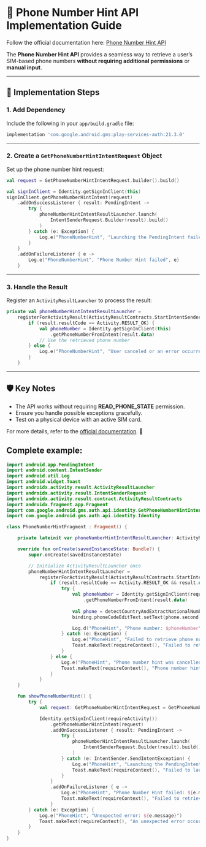 
# 📱 Phone Number Hint API Implementation Guide

Follow the official documentation here: [Phone Number Hint API](https://developers.google.com/identity/phone-number-hint/android)

The **Phone Number Hint API** provides a seamless way to retrieve a user’s SIM-based phone numbers **without requiring additional permissions** or **manual input**.

---

## 🚀 **Implementation Steps**

### 1. **Add Dependency**

Include the following in your `app/build.gradle` file:

```groovy
implementation 'com.google.android.gms:play-services-auth:21.3.0'
```

---

### 2. **Create a `GetPhoneNumberHintIntentRequest` Object**

Set up the phone number hint request:

```kotlin
val request = GetPhoneNumberHintIntentRequest.builder().build()

val signInClient = Identity.getSignInClient(this)
signInClient.getPhoneNumberHintIntent(request)
    .addOnSuccessListener { result: PendingIntent ->
        try {
            phoneNumberHintIntentResultLauncher.launch(
                IntentSenderRequest.Builder(result).build()
            )
        } catch (e: Exception) {
            Log.e("PhoneNumberHint", "Launching the PendingIntent failed", e)
        }
    }
    .addOnFailureListener { e ->
        Log.e("PhoneNumberHint", "Phone Number Hint failed", e)
    }
```

---

### 3. **Handle the Result**

Register an `ActivityResultLauncher` to process the result:

```kotlin
private val phoneNumberHintIntentResultLauncher =
    registerForActivityResult(ActivityResultContracts.StartIntentSenderForResult()) { result ->
        if (result.resultCode == Activity.RESULT_OK) {
            val phoneNumber = Identity.getSignInClient(this)
                .getPhoneNumberFromIntent(result.data)
            // Use the retrieved phone number
        } else {
            Log.e("PhoneNumberHint", "User canceled or an error occurred")
        }
    }
```

---

## 🛡️ **Key Notes**

- The API works without requiring **READ_PHONE_STATE** permission.
- Ensure you handle possible exceptions gracefully.
- Test on a physical device with an active SIM card.

For more details, refer to the [official documentation](https://developers.google.com/identity/phone-number-hint/android). 🚀


## **Complete example**:

```kotlin
import android.app.PendingIntent
import android.content.IntentSender
import android.util.Log
import android.widget.Toast
import androidx.activity.result.ActivityResultLauncher
import androidx.activity.result.IntentSenderRequest
import androidx.activity.result.contract.ActivityResultContracts
import androidx.fragment.app.Fragment
import com.google.android.gms.auth.api.identity.GetPhoneNumberHintIntentRequest
import com.google.android.gms.auth.api.identity.Identity

class PhoneNumberHintFragment : Fragment() {

    private lateinit var phoneNumberHintIntentResultLauncher: ActivityResultLauncher<IntentSenderRequest>

    override fun onCreate(savedInstanceState: Bundle?) {
        super.onCreate(savedInstanceState)

        // Initialize ActivityResultLauncher once
        phoneNumberHintIntentResultLauncher =
            registerForActivityResult(ActivityResultContracts.StartIntentSenderForResult()) { result ->
                if (result.resultCode == Activity.RESULT_OK && result.data != null) {
                    try {
                        val phoneNumber = Identity.getSignInClient(requireActivity())
                            .getPhoneNumberFromIntent(result.data)
                        
                        val phone = detectCountryAndExtractNationalNumber(phoneNumber)
                        binding.phoneCodeEditText.setText(phone.second)

                        Log.d("PhoneHint", "Phone number: $phoneNumber")
                    } catch (e: Exception) {
                        Log.e("PhoneHint", "Failed to retrieve phone number: ${e.message}")
                        Toast.makeText(requireContext(), "Failed to retrieve phone number", Toast.LENGTH_SHORT).show()
                    }
                } else {
                    Log.e("PhoneHint", "Phone number hint was cancelled or failed")
                    Toast.makeText(requireContext(), "Phone number hint cancelled", Toast.LENGTH_SHORT).show()
                }
            }
    }

    fun showPhoneNumberHint() {
        try {
            val request: GetPhoneNumberHintIntentRequest = GetPhoneNumberHintIntentRequest.builder().build()

            Identity.getSignInClient(requireActivity())
                .getPhoneNumberHintIntent(request)
                .addOnSuccessListener { result: PendingIntent ->
                    try {
                        phoneNumberHintIntentResultLauncher.launch(
                            IntentSenderRequest.Builder(result).build()
                        )
                    } catch (e: IntentSender.SendIntentException) {
                        Log.e("PhoneHint", "Launching the PendingIntent failed: ${e.message}")
                        Toast.makeText(requireContext(), "Failed to launch phone number hint", Toast.LENGTH_SHORT).show()
                    }
                }
                .addOnFailureListener { e ->
                    Log.e("PhoneHint", "Phone Number Hint failed: ${e.message}")
                    Toast.makeText(requireContext(), "Failed to retrieve phone number hint", Toast.LENGTH_LONG).show()
                }
        } catch (e: Exception) {
            Log.e("PhoneHint", "Unexpected error: ${e.message}")
            Toast.makeText(requireContext(), "An unexpected error occurred", Toast.LENGTH_LONG).show()
        }
    }
}
```
